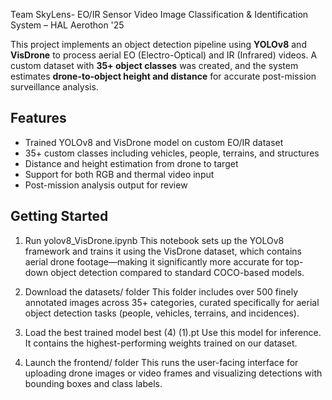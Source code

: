 Team SkyLens- EO/IR Sensor Video Image Classification & Identification System – HAL Aerothon '25

This project implements an object detection pipeline using **YOLOv8** and **VisDrone** to process aerial EO (Electro-Optical) and IR (Infrared) videos. A custom dataset with **35+ object classes** was created, and the system estimates **drone-to-object height and distance** for accurate post-mission surveillance analysis.

## Features

- Trained YOLOv8 and VisDrone model on custom EO/IR dataset
- 35+ custom classes including vehicles, people, terrains, and structures
- Distance and height estimation from drone to target
- Support for both RGB and thermal video input
- Post-mission analysis output for review

 ## Getting Started
1) Run yolov8_VisDrone.ipynb
This notebook sets up the YOLOv8 framework and trains it using the VisDrone dataset, which contains aerial drone footage—making it significantly more accurate for top-down object detection compared to standard COCO-based models.

2) Download the datasets/ folder
This folder includes over 500 finely annotated images across 35+ categories, curated specifically for aerial object detection tasks (people, vehicles, terrains, and incidences).

3) Load the best trained model best (4) (1).pt
Use this model for inference. It contains the highest-performing weights trained on our dataset.

4) Launch the frontend/ folder
This runs the user-facing interface for uploading drone images or video frames and visualizing detections with bounding boxes and class labels.


